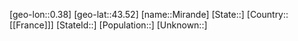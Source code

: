 ﻿---
location: [43.52,0.38]
type: City
tags:
- geo/City


SpocWebEntityId: 32499
isDeleted: false
confidential: public

---
[geo-lon::0.38]
[geo-lat::43.52]
[name::Mirande]
[State::]
[Country::[[France]]]
[StateId::]
[Population::]
[Unknown::]

